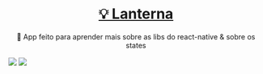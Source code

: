 <h1 align="center">
    <a href="https://github.com/devshadows/app-lanterna">💡 Lanterna</a>
</h1>
<p align="center">🚀 App feito para aprender mais sobre as libs do react-native & sobre os states </p>

<img src="https://img.shields.io/badge/react--native-0.63.4-blue" align="center"> <img src= "https://img.shields.io/badge/react--native--torch-1.2.0-green" align="center">
